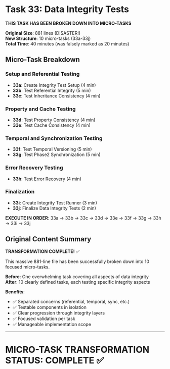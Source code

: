 # Task 33: Data Integrity Tests

**THIS TASK HAS BEEN BROKEN DOWN INTO MICRO-TASKS**

**Original Size**: 881 lines (DISASTER!)  
**New Structure**: 10 micro-tasks (33a-33j)  
**Total Time**: 40 minutes (was falsely marked as 20 minutes)

## Micro-Task Breakdown

### Setup and Referential Testing
- **33a**: Create Integrity Test Setup (4 min)
- **33b**: Test Referential Integrity (5 min)
- **33c**: Test Inheritance Consistency (4 min)

### Property and Cache Testing
- **33d**: Test Property Consistency (4 min)
- **33e**: Test Cache Consistency (4 min)

### Temporal and Synchronization Testing
- **33f**: Test Temporal Versioning (5 min)
- **33g**: Test Phase2 Synchronization (5 min)

### Error Recovery Testing
- **33h**: Test Error Recovery (4 min)

### Finalization
- **33i**: Create Integrity Test Runner (3 min)
- **33j**: Finalize Data Integrity Tests (2 min)

**EXECUTE IN ORDER**: 33a → 33b → 33c → 33d → 33e → 33f → 33g → 33h → 33i → 33j

## Original Content Summary

**TRANSFORMATION COMPLETE!** ✅

This massive 881-line file has been successfully broken down into 10 focused micro-tasks.

**Before**: One overwhelming task covering all aspects of data integrity  
**After**: 10 clearly defined tasks, each testing specific integrity aspects

**Benefits**:
- ✅ Separated concerns (referential, temporal, sync, etc.)
- ✅ Testable components in isolation
- ✅ Clear progression through integrity layers
- ✅ Focused validation per task
- ✅ Manageable implementation scope

---

# MICRO-TASK TRANSFORMATION STATUS: COMPLETE ✅
